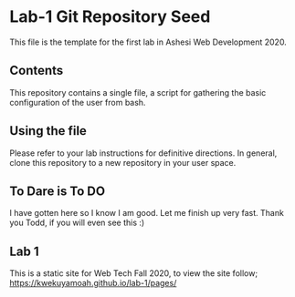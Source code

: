 # Lab-1 Git Repository Seed

This file is the template for the first lab in Ashesi Web Development 2020.

## Contents

This repository contains a single file, a script for gathering the basic configuration of the user from bash.

## Using the file

Please refer to your lab instructions for definitive directions. In general, clone this repository to a new repository in your user space.

## To Dare is To DO
I have gotten here so I know I am good. Let me finish up very fast. Thank you Todd, if you will even see this :)

## Lab 1
This is a static site for Web Tech Fall 2020, to view the site follow; https://kwekuyamoah.github.io/lab-1/pages/
